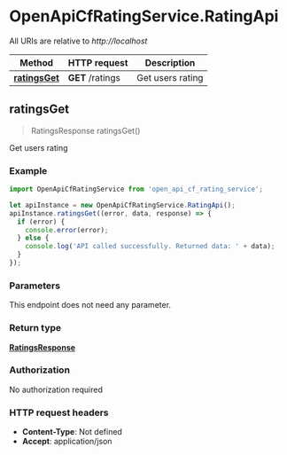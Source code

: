 # OpenApiCfRatingService.RatingApi

All URIs are relative to *http://localhost*

Method | HTTP request | Description
------------- | ------------- | -------------
[**ratingsGet**](RatingApi.md#ratingsGet) | **GET** /ratings | Get users rating



## ratingsGet

> RatingsResponse ratingsGet()

Get users rating



### Example

```javascript
import OpenApiCfRatingService from 'open_api_cf_rating_service';

let apiInstance = new OpenApiCfRatingService.RatingApi();
apiInstance.ratingsGet((error, data, response) => {
  if (error) {
    console.error(error);
  } else {
    console.log('API called successfully. Returned data: ' + data);
  }
});
```

### Parameters

This endpoint does not need any parameter.

### Return type

[**RatingsResponse**](RatingsResponse.md)

### Authorization

No authorization required

### HTTP request headers

- **Content-Type**: Not defined
- **Accept**: application/json

